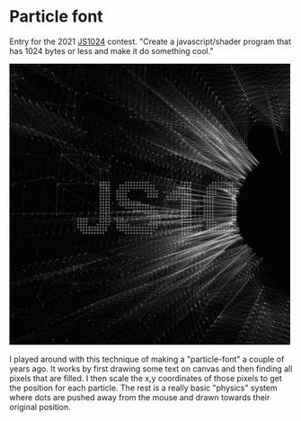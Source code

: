 
# Particle font
Entry for the 2021 [JS1024](https://js1024.fun) contest.
"Create a javascript/shader program that has 1024 bytes or less and make it do something cool."

![sampleScreenshot](screenshot.png)


I played around with this technique of making a "particle-font" a couple of years ago. It works by first drawing some text on canvas and then finding all pixels that are filled.  I then scale the x,y coordinates of those pixels to get the position for each particle. The rest is a really basic "physics" system where dots are pushed away from the mouse and drawn towards their original position. 

